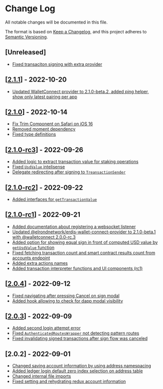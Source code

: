 # Change Log

All notable changes will be documented in this file.

The format is based on [Keep a Changelog](https://keepachangelog.com/en/1.0.0/),
and this project adheres to [Semantic Versioning](https://semver.org/spec/v2.0.0.html).

## [Unreleased]
- [Fixed transaciton signing with extra provider](https://github.com/ElrondNetwork/dapp-core/pull/444)

## [[2.1.1](https://github.com/ElrondNetwork/dapp-core/pull/447)] - 2022-10-20

- [Updated WalletConnect provider to 2.1.0-beta.2, added ping helper, show only latest pairing per app](https://github.com/ElrondNetwork/dapp-core/pull/446)

## [[2.1.0](https://github.com/ElrondNetwork/dapp-core/pull/443)] - 2022-10-14
- [Fix Trim Component on Safari on iOS 16](https://github.com/ElrondNetwork/dapp-core/pull/435)
- [Removed moment dependency](https://github.com/ElrondNetwork/dapp-core/pull/439)
- [Fixed type definitions](https://github.com/ElrondNetwork/dapp-core/pull/406)

## [[2.1.0-rc3](https://github.com/ElrondNetwork/dapp-core/pull/433)] - 2022-09-26

- [Added logic to extract transaction value for staking operations](https://github.com/ElrondNetwork/dapp-core/pull/432)
- [Fixed `UsdValue` intelisense](https://github.com/ElrondNetwork/dapp-core/pull/431)
- [Delegate redirecting after signing to `TreansactionSender`](https://github.com/ElrondNetwork/dapp-core/pull/430)

## [[2.1.0-rc2](https://github.com/ElrondNetwork/dapp-core/pull/428)] - 2022-09-22

- [Added interfaces for `getTransactionValue`](https://github.com/ElrondNetwork/dapp-core/pull/427)

## [[2.1.0-rc1](https://github.com/ElrondNetwork/dapp-core/pull/424)] - 2022-09-21

- [Added documentation about registering a websocket listener](https://github.com/ElrondNetwork/dapp-core/pull/423)
- [Updated @elrondnetwork/erdjs-wallet-connect-provider to 2.1.0-beta.1 with @walletconnect 2.0.0-rc.3](https://github.com/ElrondNetwork/dapp-core/pull/422)
- [Added option for showing equal sign in front of computed USD value by `getUsdValue` function](https://github.com/ElrondNetwork/dapp-core/pull/421)
- [Fixed fetching transaction count and smart contract results count from accounts endpoint](https://github.com/ElrondNetwork/dapp-core/pull/420)
- [Added extra actions names](https://github.com/ElrondNetwork/dapp-core/pull/419)
- [Added transaction interpreter functions and UI components (rc1)](https://github.com/ElrondNetwork/dapp-core/pull/418)

## [[2.0.4](https://github.com/ElrondNetwork/dapp-core/pull/416)] - 2022-09-12

- [Fixed navigating after pressing Cancel on sign modal](https://github.com/ElrondNetwork/dapp-core/pull/415)
- [Added hook allowing to check for dapp modal visibility](https://github.com/ElrondNetwork/dapp-core/pull/416)

## [[2.0.3](https://github.com/ElrondNetwork/dapp-core/pull/414)] - 2022-09-09

- [Added second login attempt error](https://github.com/ElrondNetwork/dapp-core/pull/408)
- [Fixed `AuthenticatedRoutesWrapper` not detecting pattern routes](https://github.com/ElrondNetwork/dapp-core/pull/409)
- [Fixed invalidating signed transactions after sign flow was canceled](https://github.com/ElrondNetwork/dapp-core/pull/413)

## [2.0.2] - 2022-09-01

- [Changed saving account information by using address namespacing](https://github.com/ElrondNetwork/dapp-core/pull/402)
- [Added ledger login default zero index selection on address table](https://github.com/ElrondNetwork/dapp-core/pull/403)
- [Changed internal file imports](https://github.com/ElrondNetwork/dapp-core/pull/404)
- [Fixed setting and rehydrating redux account information](https://github.com/ElrondNetwork/dapp-core/pull/406)
